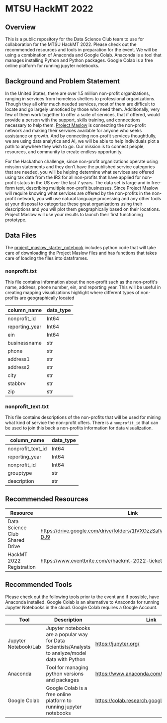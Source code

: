 # MTSU HackMT 2022

## Overview

This is a public repository for the Data Science Club team to use for collaboration for the MTSU HackMT 2022.  Please check out the recommended resources and tools in preparation for the event.  We will be using a combination of Anaconda and Google Colab.  Anaconda is a tool that manages installing Python and Python packages.  Google Colab is a free online platform for running jupyter notebooks.

## Background and Problem Statement

In the United States, there are over 1.5 million non-profit organizations, ranging in services from homeless shelters to professional organizations. Though they all offer much needed services, most of them are difficult to locate and go largely unnoticed by those who need them. Additionally, very few of them work together to offer a suite of services, that if offered, would provide a person with the support, skills training, and connections necessary to help them. [Project Maslow](https://www.projectmaslow.org/) is connecting the non-profit network and making their services available for anyone who seeks assistance or growth. And by connecting non-profit services thoughtfully, we are using data analytics and AI, we will be able to help individuals plot a path to anywhere they wish to go. Our mission is to connect people, resources, and community to create endless opportunity.

For the Hackathon challenge, since non-profit organizations operate using mission statements and they don’t have the published service categories that are needed, you will be helping determine what services are offered using tax data from the IRS for all non-profits that have applied for non-profit status in the US over the last 7 years. The data set is large and in free-form text, describing multiple non-profit businesses. Since Project Maslow will require knowing what services are offered by the non-profits in the non-profit network, you will use natural language processing and any other tools at your disposal to categorize these great organizations using their descriptions and you will plot them geographically based on their locations. Project Maslow will use your results to launch their first functioning prototype.

## Data Files

The [project_maslow_starter_notebook](project_maslow_starter_notebook.ipynb) includes python code that will take care of downloading the Project Maslow files and has functions that takes care of loading the files into dataframes.

### nonprofit.txt

This file contains information about the non-profit such as the non-profit's name, address, phone number, ein, and reporting year.  This will be useful in creating mapping visualizations highlight where different types of non-profits are geographically located

|column_name|data_type|
|-|-|
|nonprofit_id|Int64|
|reporting_year|Int64|
|ein|Int64|,
|businessname|str|
|phone|str|
|address1|str|
|address2|str|
|city|str|
|stabbrv|str|
|zip|str|

### nonprofit_text.txt

This file contains descriptions of the non-profits that will be used for mining what kind of service the non-profit offers.  There is a `nonprofit_id` that can be used to join this back a non-profits information for data visualization.

|column_name|data_type|
|-|-|
|nonprofit_text_id|Int64|
|reporting_year|Int64|
|nonprofit_id|Int64|
|grouptype|str|
|description|str|

## Recommended Resources

|Resource|Link|
|-|-|
|Data Science Club Shared Drive|https://drive.google.com/drive/folders/1IVXOzzSaIVGTgsOKX2mJULvXHsbm-DJ9|
|HackMT 2022 Registration|https://www.eventbrite.com/e/hackmt-2022-tickets-208620608857|

## Recommended Tools

Please check out the following tools prior to the event and if possible, have Anaconda installed.  Google Colab is an alternative to Anaconda for running Jupyter Notebooks in the cloud. Google Colab requires a Google Account.

|Tool|Description|Link|
|-|-|-|
|Jupyter Notebook/Lab|Jupyter notebooks are a popular way for Data Scientists/Analysts to analyze/model data with Python|https://jupyter.org/|
|Anaconda|Tool for managing python versions and packages|https://www.anaconda.com/products/individual|
|Google Colab|Google Colab is a free online platform to running jupyter notebooks|https://colab.research.google.com/|